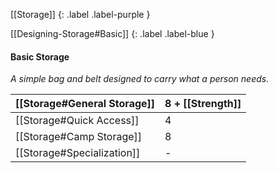 
[[Storage]]
{: .label .label-purple }

[[Designing-Storage#Basic]]
{: .label .label-blue }

#### Basic Storage
*A simple bag and belt designed to carry what a person needs.* 

| [[Storage#General Storage]] | 8 + [[Strength]] |
| ------------------------------------------------- | ---------------------------------- |
| [[Storage#Quick Access]]       | 4                                  |
| [[Storage#Camp Storage]]       | 8                                  |
| [[Storage#Specialization]]     | -                                  |

